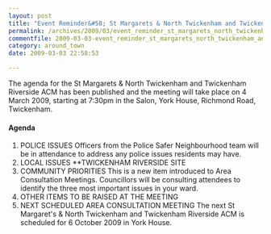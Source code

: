 ```yaml
---
layout: post
title: "Event Reminder&#58; St Margarets & North Twickenham and Twickenham Riverside, Area Consultation Meetings"
permalink: /archives/2009/03/event_reminder_st_margarets_north_twickenham_and_t.html
commentfile: 2009-03-03-event_reminder_st_margarets_north_twickenham_and_t
category: around_town
date: 2009-03-03 22:58:53

---
```


The agenda for the St Margarets & North Twickenham and Twickenham Riverside ACM has been published and the meeting will take place on 4 March 2009, starting at 7:30pm in the Salon, York House, Richmond Road, Twickenham.

#### Agenda

1.  POLICE ISSUES
    Officers from the Police Safer Neighbourhood team will be in attendance to address any police issues residents may have.
2.  LOCAL ISSUES
    \*\*TWICKENHAM RIVERSIDE SITE
3.  COMMUNITY PRIORITIES
    This is a new item introduced to Area Consultation Meetings. Councillors will be consulting attendees to identify the three most important issues in your ward.
4.  OTHER ITEMS TO BE RAISED AT THE MEETING
5.  NEXT SCHEDULED AREA CONSULTATION MEETING
    The next St Margaret's & North Twickenham and Twickenham Riverside ACM is scheduled for 6 October 2009 in York House.
